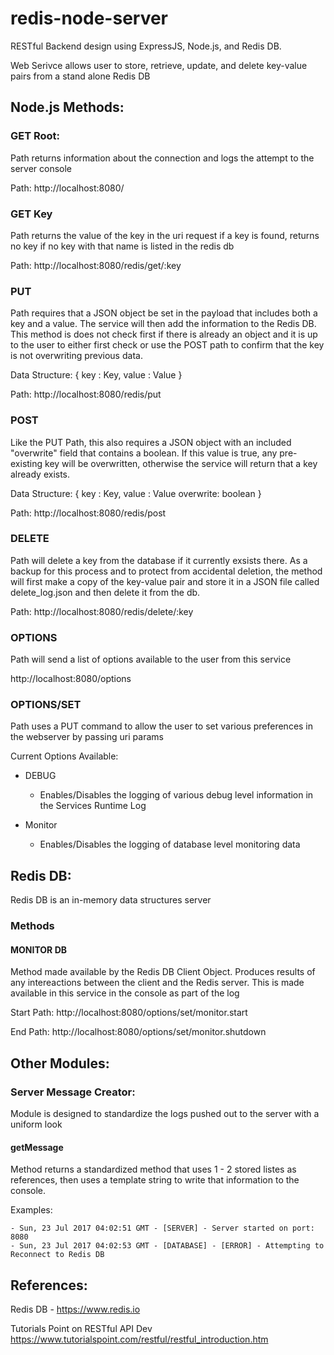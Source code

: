 # redis-node-server

RESTful Backend design using ExpressJS, Node.js, and Redis DB.  

Web Serivce allows user to store, retrieve, update, and delete key-value pairs from a stand alone Redis DB


## Node.js Methods:

### GET Root:
Path returns information about the connection and logs the attempt to the server console 

Path: http://localhost:8080/

### GET Key
Path returns the value of the key in the uri request if a key is found, returns no key if no key with that name is listed in the redis db

Path: http://localhost:8080/redis/get/:key

### PUT
Path requires that a JSON object be set in the payload that includes both a key and a value.  The service will then add the information to the Redis DB.  This method is does not check first if there is already an object and it is up to the user to either first check or use the POST path to confirm that the key is not overwriting previous data.

Data Structure:
{
  key : Key,
  value : Value
}

Path: http://localhost:8080/redis/put

### POST
Like the PUT Path, this also requires a JSON object with an included "overwrite" field that contains a boolean.  If this value is true, any pre-existing key will be overwritten, otherwise the service will return that a key already exists.


Data Structure:
{
  key : Key,
  value : Value
  overwrite: boolean
}


Path: http://localhost:8080/redis/post

### DELETE
Path will delete a key from the database if it currently exsists there.  As a backup for this process and to protect from accidental deletion, the method will first make a copy of the key-value pair and store it in a JSON file called delete_log.json and then delete it from the db.

Path: http://localhost:8080/redis/delete/:key

### OPTIONS
Path will send a list of options available to the user from this service

http://localhost:8080/options

### OPTIONS/SET
Path uses a PUT command to allow the user to set various preferences in the webserver by passing uri params

Current Options Available:
 
  - DEBUG
    - Enables/Disables the logging of various debug level information in the Services Runtime Log
  
  - Monitor
    - Enables/Disables the logging of database level monitoring data

## Redis DB:
Redis DB is an in-memory data structures server

### Methods
#### MONITOR DB
Method made available by the Redis DB Client Object.  Produces results of any intereactions between the client and the Redis server.  This is made available in this service in the console as part of the log

Start Path: http://localhost:8080/options/set/monitor.start

End Path: http://localhost:8080/options/set/monitor.shutdown

## Other Modules:
### Server Message Creator:
Module is designed to standardize the logs pushed out to the server with a uniform look 

#### getMessage
Method returns a standardized method that uses 1 - 2 stored listes as references, then uses a template string to write that information to the console.

Examples: 

    - Sun, 23 Jul 2017 04:02:51 GMT - [SERVER] - Server started on port: 8080
    - Sun, 23 Jul 2017 04:02:53 GMT - [DATABASE] - [ERROR] - Attempting to Reconnect to Redis DB

## References: 

Redis DB - https://www.redis.io

Tutorials Point on RESTful API Dev  https://www.tutorialspoint.com/restful/restful_introduction.htm
